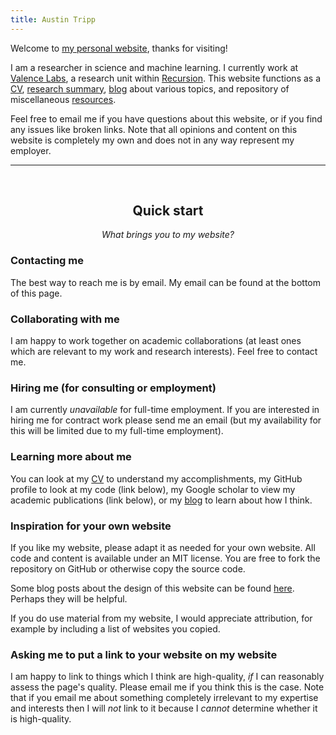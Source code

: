 ```yaml
---
title: Austin Tripp
---
```


Welcome to [my personal website](/), thanks for visiting!

I am a researcher in science and machine learning.
I currently work at [Valence Labs](https://www.valencelabs.com/),
a research unit within [Recursion](https://www.recursion.com/).
This website functions as a
[CV](/cv),
[research summary](/research),
[blog](/blog) about various topics,
and repository of miscellaneous [resources](/resources).

Feel free to email me if you have questions about this website,
or if you find any issues like broken links.
Note that all opinions and content on this website is completely my own
and does not in any way represent my employer.

<div style="text-align: center;">
    <hr>
    <br>
    <h2>Quick start</h2>
    <p><i>What brings you to my website?</i></p>
</div>

### Contacting me

The best way to reach me is by email.
My email can be found at the bottom of this page.

### Collaborating with me

I am happy to work together on academic collaborations
(at least ones which are relevant to my work and research interests).
Feel free to contact me.

### Hiring me (for consulting or employment)

I am currently _unavailable_ for full-time employment.
If you are interested in hiring me for contract work please send me an email
(but my availability for this will be limited due to my full-time employment).

### Learning more about me

You can look at my [CV](/cv) to understand my accomplishments,
my GitHub profile to look at my code (link below),
my Google scholar to view my academic publications (link below),
or my [blog](/blog) to learn about how I think.

### Inspiration for your own website

If you like my website, please adapt it as needed for your own website. All
code and content is available under an MIT license. You are free to fork the
repository on GitHub or otherwise copy the source code.

Some blog posts about the design of this website can be found
[here](/categories/website/). Perhaps they will be helpful.

If you do use material from my website, I would appreciate attribution, for
example by including a list of websites you copied.

### Asking me to put a link to your website on my website

I am happy to link to things which I think are high-quality,
_if_ I can reasonably assess the page's quality.
Please email me if you think this is the case.
Note that if you email me about something completely irrelevant
to my expertise and interests then I will _not_ link to it
because I _cannot_ determine whether it is high-quality.
